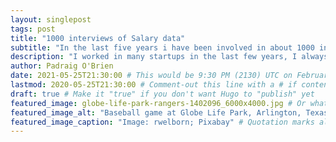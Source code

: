 ```yaml
---
layout: singlepost
tags: post
title: "1000 interviews of Salary data"
subtitle: "In the last five years i have been involved in about 1000 interview"
description: "I worked in many startups in the last few years, I always did the screener interviews, I always asked for someones desired salry, here is the results " # Quotation marks allow colons, semicolons, etc.
author: Padraig O'Brien
date: 2021-05-25T21:30:00 # This would be 9:30 PM (2130) UTC on February 28, 2020
lastmod: 2020-05-25T21:30:00 # Comment-out this line with a # if content is unchanged
draft: true # Make it "true" if you don't want Hugo to "publish" yet
featured_image: globe-life-park-rangers-1402096_6000x4000.jpg # Or whatever image you want to use
featured_image_alt: "Baseball game at Globe Life Park, Arlington, Texas" # Always include an ALT tag for accessibility --  Quotation marks allow colons, semicolons, etc.
featured_image_caption: "Image: rwelborn; Pixabay" # Quotation marks allow colons, semicolons, etc.
---
```

